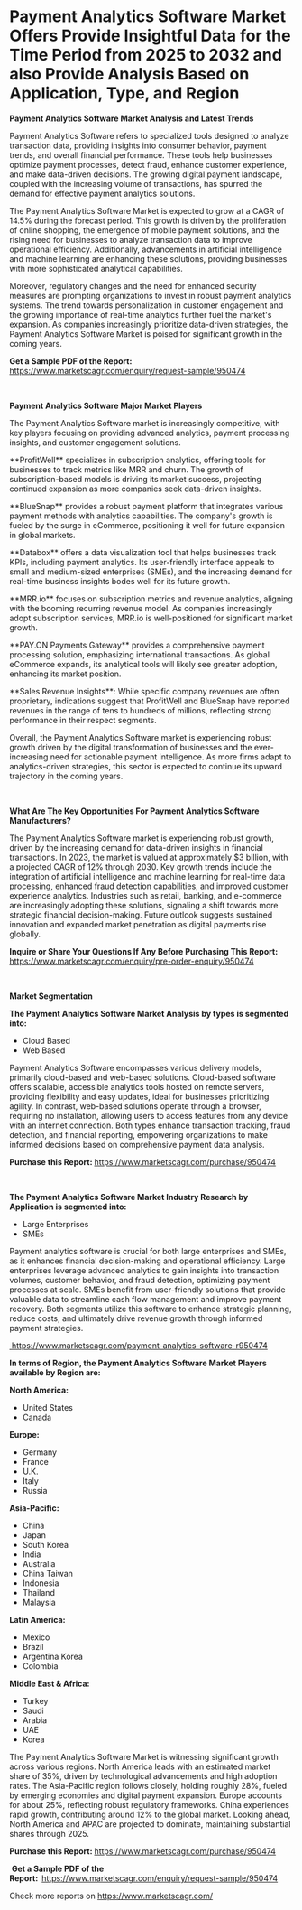 <p><h1>Payment Analytics Software Market Offers Provide Insightful Data for the Time Period from 2025 to 2032 and also Provide Analysis Based on Application, Type, and Region</h1></p><p><strong>Payment Analytics Software Market Analysis and Latest Trends</strong></p>
<p><p>Payment Analytics Software refers to specialized tools designed to analyze transaction data, providing insights into consumer behavior, payment trends, and overall financial performance. These tools help businesses optimize payment processes, detect fraud, enhance customer experience, and make data-driven decisions. The growing digital payment landscape, coupled with the increasing volume of transactions, has spurred the demand for effective payment analytics solutions.</p><p>The Payment Analytics Software Market is expected to grow at a CAGR of 14.5% during the forecast period. This growth is driven by the proliferation of online shopping, the emergence of mobile payment solutions, and the rising need for businesses to analyze transaction data to improve operational efficiency. Additionally, advancements in artificial intelligence and machine learning are enhancing these solutions, providing businesses with more sophisticated analytical capabilities.</p><p>Moreover, regulatory changes and the need for enhanced security measures are prompting organizations to invest in robust payment analytics systems. The trend towards personalization in customer engagement and the growing importance of real-time analytics further fuel the market's expansion. As companies increasingly prioritize data-driven strategies, the Payment Analytics Software Market is poised for significant growth in the coming years.</p></p>
<p><strong>Get a Sample PDF of the Report:&nbsp;</strong> <a href="https://www.marketscagr.com/enquiry/request-sample/950474?utm_campaign=2866&utm_medium=2&utm_source=Github&utm_content=ia&utm_term=06032025&utm_id=payment-analytics-software">https://www.marketscagr.com/enquiry/request-sample/950474</a></p>
<p>&nbsp;</p>
<p><strong>Payment Analytics Software Major Market Players</strong></p>
<p><p>The Payment Analytics Software market is increasingly competitive, with key players focusing on providing advanced analytics, payment processing insights, and customer engagement solutions.</p><p>**ProfitWell** specializes in subscription analytics, offering tools for businesses to track metrics like MRR and churn. The growth of subscription-based models is driving its market success, projecting continued expansion as more companies seek data-driven insights.</p><p>**BlueSnap** provides a robust payment platform that integrates various payment methods with analytics capabilities. The company's growth is fueled by the surge in eCommerce, positioning it well for future expansion in global markets.</p><p>**Databox** offers a data visualization tool that helps businesses track KPIs, including payment analytics. Its user-friendly interface appeals to small and medium-sized enterprises (SMEs), and the increasing demand for real-time business insights bodes well for its future growth.</p><p>**MRR.io** focuses on subscription metrics and revenue analytics, aligning with the booming recurring revenue model. As companies increasingly adopt subscription services, MRR.io is well-positioned for significant market growth.</p><p>**PAY.ON Payments Gateway** provides a comprehensive payment processing solution, emphasizing international transactions. As global eCommerce expands, its analytical tools will likely see greater adoption, enhancing its market position.</p><p>**Sales Revenue Insights**: While specific company revenues are often proprietary, indications suggest that ProfitWell and BlueSnap have reported revenues in the range of tens to hundreds of millions, reflecting strong performance in their respect segments.</p><p>Overall, the Payment Analytics Software market is experiencing robust growth driven by the digital transformation of businesses and the ever-increasing need for actionable payment intelligence. As more firms adapt to analytics-driven strategies, this sector is expected to continue its upward trajectory in the coming years.</p></p>
<p>&nbsp;</p>
<p><strong>What Are The Key Opportunities For Payment Analytics Software Manufacturers?</strong></p>
<p><p>The Payment Analytics Software market is experiencing robust growth, driven by the increasing demand for data-driven insights in financial transactions. In 2023, the market is valued at approximately $3 billion, with a projected CAGR of 12% through 2030. Key growth trends include the integration of artificial intelligence and machine learning for real-time data processing, enhanced fraud detection capabilities, and improved customer experience analytics. Industries such as retail, banking, and e-commerce are increasingly adopting these solutions, signaling a shift towards more strategic financial decision-making. Future outlook suggests sustained innovation and expanded market penetration as digital payments rise globally.</p></p>
<p><strong>Inquire or Share Your Questions If Any Before Purchasing This Report:</strong> <a href="https://www.marketscagr.com/enquiry/pre-order-enquiry/950474?utm_campaign=2866&utm_medium=2&utm_source=Github&utm_content=ia&utm_term=06032025&utm_id=payment-analytics-software">https://www.marketscagr.com/enquiry/pre-order-enquiry/950474</a></p>
<p>&nbsp;</p>
<p><strong>Market Segmentation</strong></p>
<p><strong>The Payment Analytics Software Market Analysis by types is segmented into:</strong></p>
<p><ul><li>Cloud Based</li><li>Web Based</li></ul></p>
<p><p>Payment Analytics Software encompasses various delivery models, primarily cloud-based and web-based solutions. Cloud-based software offers scalable, accessible analytics tools hosted on remote servers, providing flexibility and easy updates, ideal for businesses prioritizing agility. In contrast, web-based solutions operate through a browser, requiring no installation, allowing users to access features from any device with an internet connection. Both types enhance transaction tracking, fraud detection, and financial reporting, empowering organizations to make informed decisions based on comprehensive payment data analysis.</p></p>
<p><strong>Purchase this Report:&nbsp;</strong><a href="https://www.marketscagr.com/purchase/950474?utm_campaign=2866&utm_medium=2&utm_source=Github&utm_content=ia&utm_term=06032025&utm_id=payment-analytics-software">https://www.marketscagr.com/purchase/950474</a></p>
<p>&nbsp;</p>
<p><strong>The Payment Analytics Software Market Industry Research by Application is segmented into:</strong></p>
<p><ul><li>Large Enterprises</li><li>SMEs</li></ul></p>
<p><p>Payment analytics software is crucial for both large enterprises and SMEs, as it enhances financial decision-making and operational efficiency. Large enterprises leverage advanced analytics to gain insights into transaction volumes, customer behavior, and fraud detection, optimizing payment processes at scale. SMEs benefit from user-friendly solutions that provide valuable data to streamline cash flow management and improve payment recovery. Both segments utilize this software to enhance strategic planning, reduce costs, and ultimately drive revenue growth through informed payment strategies.</p></p>
<p><a href="https://www.marketscagr.com/payment-analytics-software-r950474?utm_campaign=2866&utm_medium=2&utm_source=Github&utm_content=ia&utm_term=06032025&utm_id=payment-analytics-software">&nbsp;https://www.marketscagr.com/payment-analytics-software-r950474</a></p>
<p><strong>In terms of Region, the Payment Analytics Software Market Players available by Region are:</strong></p>
<p>
    <p> <strong> North America: </strong>
        <ul>
            <li>United States</li>
            <li>Canada</li>
        </ul>
        </p> 
    <p> <strong> Europe: </strong>
        <ul>
            <li>Germany</li>
            <li>France</li>
            <li>U.K.</li>
            <li>Italy</li>
            <li>Russia</li>
        </ul>
        </p> 
    <p> <strong> Asia-Pacific: </strong>
        <ul>
            <li>China</li>
            <li>Japan</li>
            <li>South Korea</li>
            <li>India</li>
            <li>Australia</li>
            <li>China Taiwan</li>
            <li>Indonesia</li>
            <li>Thailand</li>
            <li>Malaysia</li>
        </ul>
        </p> 
    <p> <strong> Latin America: </strong>
        <ul>
            <li>Mexico</li>
            <li>Brazil</li>
            <li>Argentina Korea</li>
            <li>Colombia</li>
        </ul>
        </p> 
    <p> <strong> Middle East & Africa: </strong>
        <ul>
            <li>Turkey</li>
            <li>Saudi</li>
            <li>Arabia</li>
            <li>UAE</li>
            <li>Korea</li>
        </ul>
    </p>
    </p>
<p><p>The Payment Analytics Software Market is witnessing significant growth across various regions. North America leads with an estimated market share of 35%, driven by technological advancements and high adoption rates. The Asia-Pacific region follows closely, holding roughly 28%, fueled by emerging economies and digital payment expansion. Europe accounts for about 25%, reflecting robust regulatory frameworks. China experiences rapid growth, contributing around 12% to the global market. Looking ahead, North America and APAC are projected to dominate, maintaining substantial shares through 2025.</p></p>
<p><strong>Purchase this Report: </strong><a href="https://www.marketscagr.com/purchase/950474?utm_campaign=2866&utm_medium=2&utm_source=Github&utm_content=ia&utm_term=06032025&utm_id=payment-analytics-software">https://www.marketscagr.com/purchase/950474</a></p>
<p>&nbsp;<strong>Get a Sample PDF of the Report:&nbsp;&nbsp;</strong><a href="https://www.marketscagr.com/enquiry/request-sample/950474?utm_campaign=2866&utm_medium=2&utm_source=Github&utm_content=ia&utm_term=06032025&utm_id=payment-analytics-software">https://www.marketscagr.com/enquiry/request-sample/950474</a></p>
<p><strong></strong></p>
<p>Check more reports on <a href="https://www.marketscagr.com/?utm_campaign=2866&utm_medium=2&utm_source=Github&utm_content=ia&utm_term=06032025&utm_id=payment-analytics-software">https://www.marketscagr.com/</a></p>